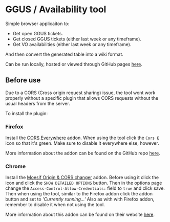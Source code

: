 [1]: https://stfc.github.com/ggus-avail-tool
[2]: https://addons.mozilla.org/en-GB/firefox/addon/cors-everywhere
[3]: https://github.com/spenibus/cors-everywhere-firefox-addon
[4]: https://chrome.google.com/webstore/detail/moesif-origin-cors-change/digfbfaphojjndkpccljibejjbppifbc?hl=en
[5]: https://www.moesif.com/blog/technical/cors/Authoritative-Guide-to-CORS-Cross-Origin-Resource-Sharing-for-REST-APIs

# GGUS / Availability tool
Simple browser applicaiton to:
- Get open GGUS tickets.
- Get closed GGUS tickets (either last week or any timeframe).
- Get VO availabilities (either last week or any timeframe).

And then convert the generated table into a wiki format.

Can be run locally, hosted or viewed through GitHub pages [here][1].

## Before use
Due to a CORS (Cross origin request sharing) issue,
the tool wont work properly without a specific plugin
that allows CORS requests without the usual headers from the server.

To install the plugin:

### Firefox
Install the [CORS Everywhere][2] addon.
When using the tool click the `Cors E` icon so that it's green.
Make sure to disable it everywhere else, however.

More information about the addon can be found on the GitHub repo [here][3].

### Chrome

Install the [Moesif Origin & CORS changer][4] addon.
Before using it click the icon and click the `SHOW DETAILED OPTIONS` button.
Then in the options page change the `Access-Control-Allow-Credentials:` field to `true` and click save.
Then when using the tool, similar to the Firefox addon click the addon button and set to *'Currently running...'*
Also as with with Firefox addon, remember to disable it when not using the tool.

More information about this addon can be found on their website [here][5].
